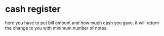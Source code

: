 # cash register
here you have to put bill amount and how much cash you gave. it will return the change to you with minimum number of notes.

